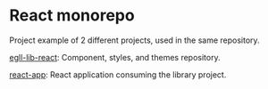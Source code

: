 # React monorepo

Project example of 2 different projects, used in the same repository.

[egll-lib-react](./packages/egll-lib-react): Component, styles, and themes repository.

[react-app](./packages/react-app): React application consuming the library project.
